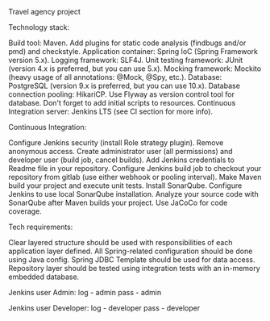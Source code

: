 Travel agency project

Technology stack:

Build tool: Maven. Add plugins for static code analysis (findbugs and/or pmd) and checkstyle.
Application container: Spring IoC (Spring Framework version 5.x).
Logging framework: SLF4J.
Unit testing framework: JUnit (version 4.x is preferred, but you can use 5.x).
Mocking framework: Mockito (heavy usage of all annotations: @Mock, @Spy, etc.).
Database: PostgreSQL (version 9.x is preferred, but you can use 10.x).
Database connection pooling: HikariCP.
Use Flyway as version control tool for database. Don't forget to add initial scripts to resources.
Continuous Integration server: Jenkins LTS (see CI section for more info).

Continuous Integration: 

Configure Jenkins security (install Role strategy plugin). Remove anonymous access. Create administrator user (all permissions) and developer user (build job, cancel builds). Add Jenkins credentials to Readme file in your repository.
Configure Jenkins build job to checkout your repository from gitlab (use either webhook or pooling interval).
Make Maven build your project and execute unit tests.
Install SonarQube. Configure Jenkins to use local SonarQube installation. Analyze your source code with SonarQube after Maven builds your project. Use JaCoCo for code coverage.



Tech requirements:

Clear layered structure should be used with responsibilities of each application layer defined.
All Spring-related configuration should be done using Java config.
Spring JDBC Template should be used for data access. 
Repository layer should be tested using integration tests with an in-memory embedded database.

Jenkins user Admin:
log - admin
pass - admin

Jenkins user Developer:
log - developer
pass - developer
